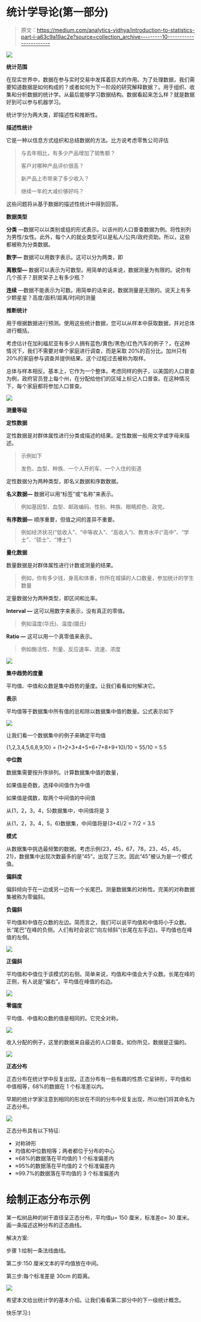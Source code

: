 # 统计学导论(第一部分)

> 原文：<https://medium.com/analytics-vidhya/introduction-to-statistics-part-i-a63c9a19ac2e?source=collection_archive---------10----------------------->

![](img/d963ff091e304ca1f0885b4112877db0.png)

**统计范围**

在现实世界中，数据在参与实时交易中发挥着巨大的作用。为了处理数据，我们需要知道数据是如何构成的？或者如何为下一阶段的研究解释数据？。用于组织、收集和分析数据的统计学。从最后能够学习数据结构。数据看起来怎么样？就是数据好到可以参与机器学习。

统计学分为两大类，即描述性和推断性。

**描述性统计**

它是一种以信息方式组织和总结数据的方法。比方说考虑零售公司评估

> 与去年相比，有多少产品增加了销售额？
> 
> 客户对哪种产品评价很高？
> 
> 新产品上市带来了多少收入？
> 
> 继续一年的大减价够好吗？

这些问题将从基于数据的描述性统计中得到回答。

**数据类型**

**分类** —数据可以以类别或组的形式表示。以该州的人口普查数据为例。将性别列为男性/女性。此外，每个人的就业类型可以是私人/公共/政府资助。所以，这些都被称为分类数据。

**数字—** 数据可以用数字表示。这可以分为两类，即

**离散型—** 数据可以表示为可数型。用简单的话来说，数据测量为有限的。说你有几个孩子？厨房架子上有多少瓶？

**连续** —数据不能表示为可数。用简单的话来说，数据测量是无限的。说天上有多少颗星星？高度/面积/距离/时间的测量

**推断统计**

用于根据数据进行预测。使用这些统计数据，您可以从样本中获取数据，并对总体进行概括。

考虑估计在加利福尼亚有多少人拥有蓝色/黄色/黑色/红色汽车的例子？。在这种情况下，我们不需要对单个家庭进行调查，而是采取 20%的百分比。加州只有 20%的家庭参与调查并提供结果。这个过程过去被称为取样。

总体与样本相反。基本上，它作为一个整体。考虑同样的例子，以美国的人口普查为例，政府官员登上每个州，在分配给他们的区域上标记人口普查。在这种情况下，每个家庭都将参加人口普查。

![](img/a3f3048c2678692b1e1b0cfe727a8bd5.png)

**测量等级**

**定性数据**

定性数据是对群体属性进行分类或描述的结果。定性数据一般用文字或字母来描述。

> 示例如下
> 
> 发色、血型、种族、一个人开的车、一个人住的街道

定性数据分为两种类型，即名义数据和序数数据。

**名义数据—** 数据可以用“标签”或“名称”来表示。

> 例如基因型、血型、邮政编码、性别、种族、眼睛颜色、政党。

**有序数据—** 顺序重要，但值之间的差异不重要。

> 例如经济状况(“低收入”、“中等收入”、“高收入”)、教育水平(“高中”、“学士”、“硕士”、“博士”)

**量化数据**

数量数据是对群体属性进行计数或测量的结果。

> 例如，你有多少钱，身高和体重，你所在城镇的人口数量，参加统计的学生数量

定量数据分为两种类型，即区间和比率。

**Interval —** 这可以用数字来表示，没有真正的零值。

> 例如温度(华氏)、温度(摄氏)

**Ratio —** 这可以用一个真零值来表示。

> 例如酶活性、剂量、反应速率、流速、浓度

![](img/be0f8870b4d3052dbad1483a6b1cde2c.png)

**集中趋势的度量**

平均值、中值和众数是集中趋势的量度。让我们看看如何解决它。

**表示**

平均值等于数据集中所有值的总和除以数据集中值的数量。公式表示如下

![](img/77d4fbdb05bec05613d3b985f102ab4f.png)

让我们看一个数据集中的例子来确定平均值

{1,2,3,4,5,6,8,9,10} = (1+2+3+4+5+6+7+8+9+10)/10 = 55/10 = 5.5

**中位数**

数据集需要按升序排列。计算数据集中值的数量，

如果值是奇数，选择中间值作为中值

如果值是偶数，取两个中间值的中间值

从{1，2，3，4，5}数据集中，中间值将是 3

从{1，2，3，4，5，6}数据集，中间值将是(3+4)/2 = 7/2 = 3.5

**模式**

从数据集中挑选最频繁的数据。考虑示例{23，45，67，78，23，45，45，21}，数据集中出现次数最多的是“45”。出现了三次。因此“45”被认为是一个模式值。

**偏斜度**

偏斜倾向于在一边或另一边有一个长尾巴。测量数据集的对称性。完美的对称数据集被称为零偏斜。

**负偏斜**

平均值和中值在众数的左边。简而言之，我们可以说平均值和中值将小于众数。长“尾巴”在峰的负侧。人们有时会说它“向左倾斜”(长尾在左手边)。平均值也在峰值的左侧。

![](img/e46cbef93b3dd42d17cda1916963773c.png)

**正偏斜**

平均值和中值位于该模式的右侧。简单来说，均值和中值会大于众数。长尾在峰的正侧，有人说是“偏右”。平均值在峰值的右边。

![](img/a61229361ea90abaf6952b95992baa8e.png)

**零偏度**

平均值、中值和众数的值是相同的。它完全对称。

![](img/7837e609398092bf623c325e61a00d8d.png)

收入分配的例子，这里的数据来自最近的人口普查。如你所见，数据是正偏的。

![](img/75f4a9d1d830cb222fbef5fca375f944.png)

**正态分布**

正态分布在统计学中反复出现。正态分布有一些有趣的性质:它呈钟形，平均值和中值相等，68%的数据在 1 个标准差以内。

早期的统计学家注意到相同的形状在不同的分布中反复出现，所以他们将其命名为正态分布。

![](img/2eb69020bbccd4d7a1dddba6cc214237.png)

正态分布具有以下特征:

*   对称钟形
*   均值和中位数相等；两者都位于分布的中心
*   ≈68%的数据落在平均值的 1 个标准偏差内
*   ≈95%的数据落在平均值的 2 个标准偏差内
*   ≈99.7%的数据落在平均值的 3 个标准偏差内

# 绘制正态分布示例

某一松树品种的树干直径呈正态分布，平均值μ= 150 厘米，标准差σ= 30 厘米。画一条描述这种分布的正态曲线。

解决方案:

步骤 1:绘制一条法线曲线。

第二步:150 厘米文本的平均值放在中间。

第三步:每个标准差是 30cm 的距离。

![](img/f564fcf69512902114ad4b98ef33f759.png)

希望本文给出统计学的基本介绍。让我们看看第二部分中的下一级统计概念。

快乐学习:)